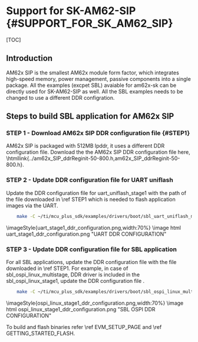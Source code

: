 # Support for SK-AM62-SIP {#SUPPORT_FOR_SK_AM62_SIP}

[TOC]

## Introduction
AM62x SIP is the smallest AM62x module form factor, which integrates high-speed memory, power management, passive components into a single package.
All the examples (excpet SBL) avaiable for am62x-sk can be directly used for SK-AM62-SIP as well. All the SBL examples needs to be changed to use a different DDR configration.

## Steps to build SBL application for AM62x SIP

### STEP 1 - Download AM62x SIP DDR configuration file {#STEP1}
AM62x SIP is packaged with 512MB lpddr, it uses a different DDR configuration file. Download the the AM62x SIP DDR configuration file here, \htmllink{../am62x_SIP_ddrReginit-50-800.h,am62x_SIP_ddrReginit-50-800.h}.

### STEP 2 - Update DDR configuration file for UART uniflash
Update the DDR configuration file for uart_uniflash_stage1 with the path of the file downloaded in \ref STEP1 which is needed to flash application images via the UART.

````bash
    make -C ~/ti/mcu_plus_sdk/examples/drivers/boot/sbl_uart_uniflash_multistage/sbl_uart_uniflash_stage1/am62x-sk/r5fss0-0_nortos/ti-arm-clang syscfg-gui
````
\imageStyle{uart_stage1_ddr_configuration.png,width:70%}
\image html uart_stage1_ddr_configuration.png "UART DDR CONFIGURATION"

### STEP 3 - Update DDR configuration file for SBL application
For all SBL applications, update the DDR configuration file with the file downloaded in \ref STEP1. For example, in case of sbl_ospi_linux_multistage, DDR driver is included in the sbl_ospi_linux_stage1, update the DDR configuration file .

````bash
    make -C ~/ti/mcu_plus_sdk/examples/drivers/boot/sbl_ospi_linux_multistage/sbl_ospi_linux_stage1/am62x-sk/r5fss0-0_nortos/ti-arm-clang syscfg-gui
````

\imageStyle{ospi_linux_stage1_ddr_configuration.png,width:70%}
\image html ospi_linux_stage1_ddr_configuration.png "SBL OSPI DDR CONFIGURATION"

To build and flash binaries refer \ref EVM_SETUP_PAGE and \ref GETTING_STARTED_FLASH.